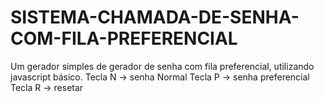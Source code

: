 # SISTEMA-CHAMADA-DE-SENHA-COM-FILA-PREFERENCIAL
Um gerador simples de gerador de senha com fila preferencial, utilizando javascript básico.
Tecla N -> senha Normal
Tecla P -> senha preferencial
Tecla R -> resetar 
